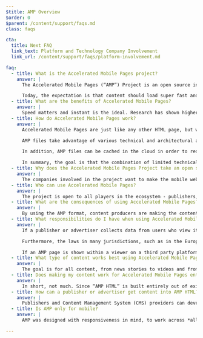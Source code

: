 ```yaml
---
$title: AMP Overview
$order: 0
$parent: /content/support/faqs.md
class: faqs

cta:
  title: Next FAQ
  link_text: Platform and Technology Company Involvement
  link_url: /content/support/faqs/platform-involvement.md

faq:
  - title: What is the Accelerated Mobile Pages project?
    answer: |
      The Accelerated Mobile Pages (“AMP”) Project is an open source initiative that came out of discussions between publishers and technology companies about the need to improve the entire mobile content ecosystem for everyone -- publishers, consumer platforms, advertisers, creators, and users.

      Today, the expectation is that content should load super fast and be easy to explore. The reality is that content can take several seconds to load, or, because the user abandons the slow page, never fully loads at all. Accelerated Mobile Pages are web pages designed to load near instantaneously -- they are a step towards a better mobile web for all.
  - title: What are the benefits of Accelerated Mobile Pages?
    answer: |
      Speed matters and instant is the ideal. Research has shown higher bounce rates associated with slower-loading web pages. Using the AMP format will make it far more compelling for people to consume and engage with more content. But this isn’t just about speed and performance. We also want to promote enhanced distribution so that publishers and advertisers can take advantage of the open web’s potential for their content to appear everywhere quickly -- across platforms and apps -- which can lead to more revenue.
  - title: How do Accelerated Mobile Pages work?
    answer: |
      Accelerated Mobile Pages are just like any other HTML page, but with a limited set of allowed technical functionality that is defined and governed by the open source AMP spec. Just like all web pages, Accelerated Mobile Pages will load in any modern browser or app webview.

      AMP files take advantage of various technical and architectural approaches that prioritize speed to provide a faster experience for users. AMP developers can use a rich and growing library of web components that offer the ability to embed rich media objects like video and social posts, display advertising, or collect analytics. The goal is not to homogenize how content looks and feels, but instead to build a more common technical core between pages that speeds up load times.

      In addition, AMP files can be cached in the cloud in order to reduce the time content takes to get to a user’s mobile device. By using the AMP format, content producers are making the content in AMP files available to be cached by third parties. Under this type of framework, publishers and advertisers continue to control their content, but platforms can easily cache or mirror the content for optimal delivery speed to users. Google has provided the [Google AMP Cache](https://developers.google.com/amp/cache/) that can be used by anyone at no cost, and all AMPs will be cached by the Google AMP Cache. Other companies may build their own AMP cache as well.

      In summary, the goal is that the combination of limited technical functionality with a distribution system built around caching will lead to better performing pages, and increased audience development.
  - title: Why does the Accelerated Mobile Pages Project take an open source approach?
    answer: |
      The companies involved in the project want to make the mobile web work better for all -- not just for one platform, one set of technologies, or one set of publishers, or one set of advertisers. Making the project open source enables people to share and contribute their ideas and code for making the mobile web fast. We are just at the beginning of that journey and we look forward to other publishers, advertisers and technology companies joining along the way.
  - title: Who can use Accelerated Mobile Pages?
    answer: |
      The project is open to all players in the ecosystem - publishers, consumer platforms, advertisers and creators. To get an idea who some of the companies and sites are who use AMP, head to the [Who page](/support/faqs/supported-platforms.html).
  - title: What are the consequences of using Accelerated Mobile Pages?
    answer: |
      By using the AMP format, content producers are making the content in AMP files available to be crawled, indexed & displayed (subject to the robots exclusion protocol) and cached by third parties.
  - title: What responsibilities do I have when using Accelerated Mobile Pages?
    answer: |
      If a publisher or advertiser collects data from users who view its AMP pages, such data collection is governed by their privacy policy.  It is the publisher or advertiser’s responsibility to disclose its privacy policy, ideally by including a link to it within each of their AMP pages.

      Furthermore, the laws in many jurisdictions, such as in the European Union, require a website to give visitors information about cookies and other forms of local storage used on the site (including AMP pages). In many cases, these laws also require that the website obtain consent.  It is the website's responsibility to determine, based on its use of cookies, what type of notice would be appropriate.  Additional information and tools for generating cookie notices can be found at www.cookiechoices.org.  Note that the AMP component [amp-user-notification](/docs/reference/components/amp-user-notification.html) provides a way to display a dismissable notification to the user.

      If an AMP page is shown within a viewer on a third party platform, such as a Google AMP Viewer on Google Search, the viewer may be a hybrid environment in which the AMP page and the third party platform may each collect data about the user.  In such a case, data collection by each party is governed by that party’s privacy policy (i.e., in a hybrid viewer environment, data collected by the AMP page is governed by its privacy policy and data collected by the third party platform is governed by the platform’s privacy policy).  It is each party’s responsibility to disclose its privacy policy and comply with relevant data regulations, including European laws relating to its use of cookies.
  - title: What type of content works best using Accelerated Mobile Pages?
    answer: |
      The goal is for all content, from news stories to videos and from blogs to commerce pages and GIFs, to work using Accelerated Mobile Pages.
  - title: Does making my content work for Accelerated Mobile Pages entail more work?
    answer: |
      In short, not much. Since “AMP HTML” is built entirely out of existing web technologies, the development process mirrors the one publishers  and advertisers are already using today. Publishers  and advertisers can familiarize themselves with the [AMP HTML specification]({{g.doc('/content/docs/fundamentals/spec.md', locale=doc.locale).url.path}}) on GitHub. For those used to the current process, we don’t expect a significant learning curve.
  - title: How can a publisher or advertiser get content into AMP HTML?
    answer: |
      Publishers and Content Management System (CMS) providers can develop an integration with their CMS to generate AMP content. Automattic has already published a [WordPress AMP plugin](https://wordpress.org/plugins/amp/) and we hope that all content management systems will add support for AMP HTML pages.
  - title: Is AMP only for mobile?
    answer: |
      AMP was designed with responsiveness in mind, to work across *all* screen sizes.  However, some features for third-party platforms (e.g., Google's Top Stories carousel) may only be designed for the mobile experience.  Check with the third-party platform for how they use AMP.  For more information about mobile and desktop AMP pages, see Paul Bakaus' blog post on [About that ‘mobile’ in Accelerated Mobile Pages](https://paulbakaus.com/2016/07/01/about-that-mobile-in-accelerated-mobile-pages/).

---
```


